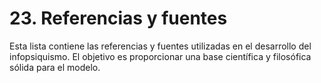 # 23. Referencias y fuentes

Esta lista contiene las referencias y fuentes utilizadas en el desarrollo del infopsiquismo. El objetivo es proporcionar una base científica y filosófica sólida para el modelo.
